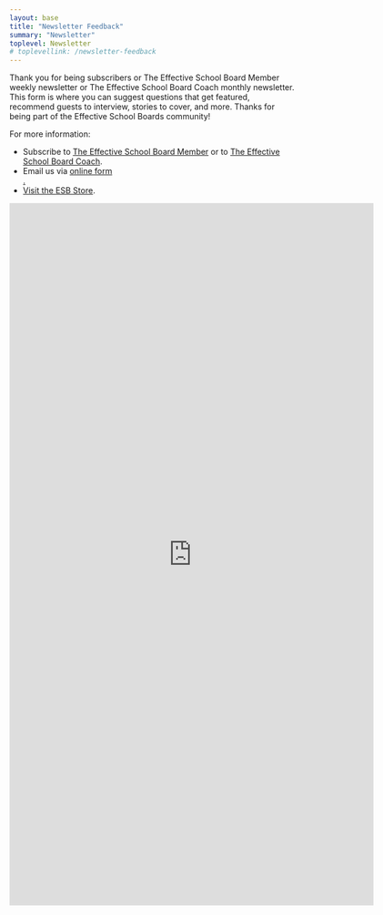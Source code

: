 ```yaml
---
layout: base
title: "Newsletter Feedback"
summary: "Newsletter"
toplevel: Newsletter
# toplevellink: /newsletter-feedback
---
```


Thank you for being subscribers or The Effective School Board Member weekly newsletter or The Effective School Board Coach monthly newsletter. This form is where you can suggest questions that get featured, recommend guests to interview, stories to cover, and more. Thanks for being part of the Effective School Boards community!

For more information:
<ul>
<li>Subscribe to <a href="/board-member-newsletter/">The Effective School Board Member</a> or to <a href="/coach-newsletter/">The Effective School Board Coach</a>. </li>
<li>Email us via <a href="/contact/">online form</li>.
<li>Visit the <a href="/store">ESB Store</a>.</li>
</ul>

<iframe src="https://docs.google.com/forms/d/e/1FAIpQLSdK2APLf-v_HYEWl8zePXLoaJ9ZXcFOL2JNdpdIiJQVvMXIRg/viewform?embedded=true" width="640" height="1233" frameborder="0" marginheight="0" marginwidth="0">Loading…</iframe>
